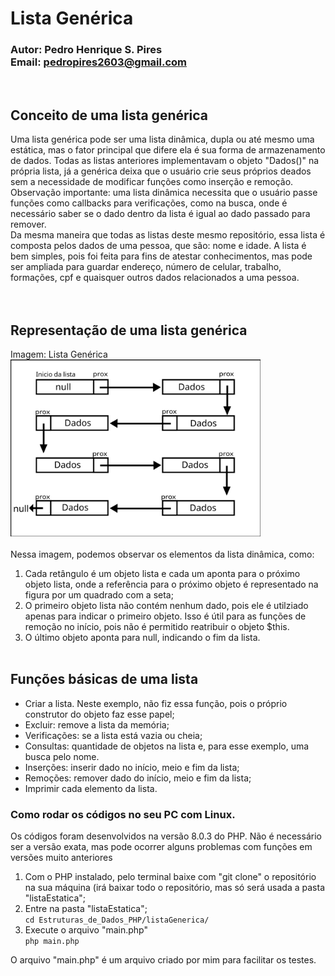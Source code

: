 # Lista Genérica
### Autor: Pedro Henrique S. Pires <br/>Email: pedropires2603@gmail.com
<br/>

## Conceito de uma lista genérica
Uma lista genérica pode ser uma lista dinâmica, dupla ou até mesmo uma estática, mas o fator principal que difere ela é sua forma de armazenamento de dados. Todas as listas anteriores implementavam o objeto "Dados()" na própria lista, já a genérica deixa que o usuário crie seus próprios deados sem a necessidade de modificar funções como inserção e remoção.<br/>
Observação importante: uma lista dinâmica necessita que o usuário passe funções como callbacks para verificações, como na busca, onde é necessário saber se o dado dentro da lista é igual ao dado passado para remover.<br/>
Da mesma maneira que todas as listas deste mesmo repositório, essa lista é composta pelos dados de uma pessoa, que são: nome e idade. A lista é bem simples, pois foi feita para fins de atestar conhecimentos, mas pode ser ampliada para guardar endereço, número de celular, trabalho, formações, cpf e quaisquer outros dados relacionados a uma pessoa.<br/>
<br/><br/>

## Representação de uma lista genérica
Imagem: Lista Genérica<br/>
<img src="./imgs/listaDinamica.png" width="400"><br/><br/>
Nessa imagem, podemos observar os elementos da lista dinâmica, como:
1. Cada retângulo é um objeto lista e cada um aponta para o próximo objeto lista, onde a referência para o próximo objeto é representado na figura por um quadrado com a seta;<br/>
2. O primeiro objeto lista não contém nenhum dado, pois ele é utilziado apenas para indicar o primeiro objeto. Isso é útil para as funções de remoção no início, pois não é permitido reatribuir o objeto $this.
3. O último objeto aponta para null, indicando o fim da lista.
<br/><br/>

## Funções básicas de uma lista
* Criar a lista. Neste exemplo, não fiz essa função, pois o próprio construtor do objeto faz esse papel;
* Excluir: remove a lista da memória;
* Verificações: se a lista está vazia ou cheia;
* Consultas: quantidade de objetos na lista e, para esse exemplo, uma busca pelo nome.
* Inserções: inserir dado no início, meio e fim da lista;
* Remoções: remover dado do início, meio e fim da lista;
* Imprimir cada elemento da lista.


### Como rodar os códigos no seu PC com Linux.
Os códigos foram desenvolvidos na versão 8.0.3 do PHP. Não é necessário ser a versão exata, mas pode ocorrer alguns problemas com funções em versões muito anteriores</br>
1. Com o PHP instalado, pelo terminal baixe com "git clone" o repositório na sua máquina (irá baixar todo o repositório, mas só será usada a pasta "listaEstatica";</br>
2. Entre na pasta "listaEstatica";</br>
`cd Estruturas_de_Dados_PHP/listaGenerica/`</br>
3. Execute o arquivo "main.php"</br>
`php main.php`</p>

O arquivo "main.php" é um arquivo criado por mim para facilitar os testes.</br>